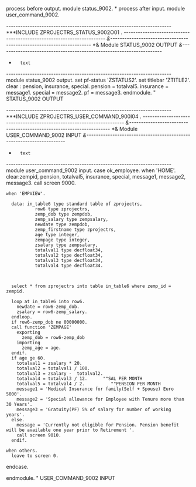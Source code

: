 process before output.
  module status_9002.
*
process after input.
  module user_command_9002.

*----------------------------------------------------------------------*
***INCLUDE ZPROJECTRS_STATUS_9002O01 .
*----------------------------------------------------------------------*
*&---------------------------------------------------------------------*
*&      Module  STATUS_9002  OUTPUT
*&---------------------------------------------------------------------*
*       text
*----------------------------------------------------------------------*
module status_9002 output.
  set pf-status 'ZSTATUS2'.
  set titlebar 'ZTITLE2'.
    clear : pension,
            insurance,
            special.
     pension = totalval5.
     insurance = message1.
     special = message2.
     pf = message3.
endmodule.                 " STATUS_9002  OUTPUT

*----------------------------------------------------------------------*
***INCLUDE ZPROJECTRS_USER_COMMAND_900I04 .
*----------------------------------------------------------------------*
*&---------------------------------------------------------------------*
*&      Module  USER_COMMAND_9002  INPUT
*&---------------------------------------------------------------------*
*       text
*----------------------------------------------------------------------*
module user_command_9002 input.
  case ok_employee.
    when 'HOME'.
      clear:zempid,
            pension,
            totalval5,
            insurance,
            special,
            message1,
            message2,
            message3.
      call screen 9000.

    when 'EMPVIEW'.

      data: in_table6 type standard table of zprojectrs,
               row6 type zprojectrs,
               zemp_dob type zempdob,
               zemp_salary type zempsalary,
               newdate type zempdob,
               zemp_firstname type zprojectrs,
               age type integer,
               zempage type integer,
               zsalary type zempsalary,
               totalval1 type decfloat34,
               totalval2 type decfloat34,
               totalval3 type decfloat34,
               totalval4 type decfloat34.



      select * from zprojectrs into table in_table6 where zemp_id = zempid.

      loop at in_table6 into row6.
        newdate = row6-zemp_dob.
        zsalary = row6-zemp_salary.
      endloop.
      if row6-zemp_dob ne 00000000.
      call function 'ZEMPAGE'
        exporting
          zemp_dob = row6-zemp_dob
        importing
          zemp_age = age.
      endif.
      if age ge 60.
        totalval1 = zsalary * 20.
        totalval2 = totalval1 / 100.
        totalval3 = zsalary -  totalval2.
        totalval4 = totalval3 / 12.      ""SAL PER MONTH
        totalval5 = totalval4 / 2.          ""PENSION PER MONTH
        message1 = 'Medical Insurance for family(Self + Spouse) Euro 5000'.
        message2 = 'Special allowance for Employee with Tenure more than 30 Years'.
        message3 = 'Gratuity(PF) 5% of salary for number of working years'.
      else.
        message = 'Currently not eligible for Pension. Pension benefit will be available one year prior to Retirement '.
        call screen 9010.
      endif.

    when others.
      leave to screen 0.
  endcase.

endmodule.                 " USER_COMMAND_9002  INPUT


